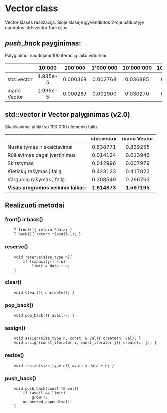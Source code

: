 # Vector class

Vector klasės realizacija.
Šioje klasėje įgyvendintos 2-oje užduotyje naudotos std::vector funkcijos.
## *push_back* payginimas:
Palyginimui naudojami 100 iteracijų laiko vidurkiai.

|                             | 10'000   | 100'000  | 1'000'000 | 10'000'000 | 100'000'000 |
| --------------------------- | :---:    | :---:    | :---:     | :---:      | :---:       |
| std::vector                 | 4.985e-5 | 0.000369 | 0.002768  | 0.036885   | 0.299628    |
| mano Vector                 | 1.995e-5 | 0.000289 | 0.001900  | 0.030270   | 0.215559    |

## std::vector ir Vector palyginimas (v2.0)
Skaičiavimai atlikti su 100'000 elementų failu.

|                                     | std::vector  | mano Vector  |
| ----------------------------------- | :---:        | :---:        |
| Nuskaitymas ir skaičiavimai         | 0.838771     | 0.839255     |
| Rūšiavimas pagal įvertinimus        | 0.014124     | 0.013946     |
| Skirstymas                          | 0.012996     | 0.007979     |
| Kietiakų rašymas į failą            | 0.423123     | 0.417823     |
| Varguolių rašymas į failą           | 0.308549     | 0.296763     |
| **Visas programos veikimo laikas:** | **1.614873** | **1.597195** |
## Realizuoti metodai
### front() ir back()
        T front(){ return *data; }
        T back(){ return *(avail-1); }
### reserve()
        void reserve(size_type n){
            if (capacity() < n)
                limit = data + n;
        }
### clear()
        void clear(){ uncreate(); }
### pop_back()
        void pop_back(){ avail--; }
### assign()
        void assign(size_type n, const T& val){ create(n, val); }
        void assign(const_iterator i, const_iterator j){ create(i, j); }
### resize()
        void resize(size_type n){ avail = data + n; }
### push_back()
        void push_back(const T& val){
            if (avail == limit)
                grow();
            unchecked_append(val);
        }